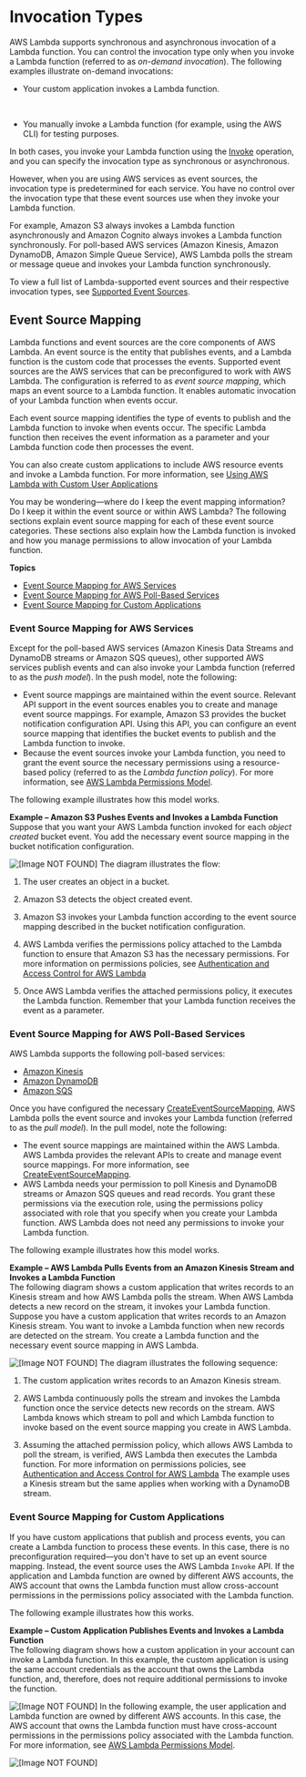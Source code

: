 # Invocation Types<a name="invocation-options"></a>

AWS Lambda supports synchronous and asynchronous invocation of a Lambda function\. You can control the invocation type only when you invoke a Lambda function \(referred to as *on\-demand invocation*\)\. The following examples illustrate on\-demand invocations:
+ Your custom application invokes a Lambda function\.

   
+ You manually invoke a Lambda function \(for example, using the AWS CLI\) for testing purposes\.

In both cases, you invoke your Lambda function using the [Invoke](API_Invoke.md) operation, and you can specify the invocation type as synchronous or asynchronous\. 

However, when you are using AWS services as event sources, the invocation type is predetermined for each service\. You have no control over the invocation type that these event sources use when they invoke your Lambda function\.

For example, Amazon S3 always invokes a Lambda function asynchronously and Amazon Cognito always invokes a Lambda function synchronously\. For poll\-based AWS services \(Amazon Kinesis, Amazon DynamoDB, Amazon Simple Queue Service\), AWS Lambda polls the stream or message queue and invokes your Lambda function synchronously\.

To view a full list of Lambda\-supported event sources and their respective invocation types, see [Supported Event Sources](invoking-lambda-function.md)\.

## Event Source Mapping<a name="intro-invocation-modes"></a>

Lambda functions and event sources are the core components of AWS Lambda\.  An event source is the entity that publishes events, and a Lambda function is the custom code that processes the events\. Supported event sources are the AWS services that can be preconfigured to work with AWS Lambda\. The configuration is referred to as *event source mapping*, which maps an event source to a Lambda function\. It enables automatic invocation of your Lambda function when events occur\. 

Each event source mapping identifies the type of events to publish and the Lambda function to invoke when events occur\. The specific Lambda function then receives the event information as a parameter and your Lambda function code then processes the event\. 

You can also create custom applications to include AWS resource events and invoke a Lambda function\. For more information, see [Using AWS Lambda with Custom User Applications](with-userapp.md)

You may be wondering—where do I keep the event mapping information? Do I keep it within the event source or within AWS Lambda? The following sections explain event source mapping for each of these event source categories\. These sections also explain how the Lambda function is invoked and how you manage permissions to allow invocation of your Lambda function\. 

**Topics**
+ [Event Source Mapping for AWS Services](#non-streaming-event-source-mapping)
+ [Event Source Mapping for AWS Poll\-Based Services](#streaming-event-source-mapping)
+ [Event Source Mapping for Custom Applications](#custom-app-event-source-mapping)

### Event Source Mapping for AWS Services<a name="non-streaming-event-source-mapping"></a>

Except for the poll\-based AWS services \(Amazon Kinesis Data Streams and DynamoDB streams or Amazon SQS queues\), other supported AWS services publish events and can also invoke your Lambda function \(referred to as the *push model*\)\. In the push model, note the following:
+ Event source mappings are maintained within the event source\. Relevant API support in the event sources enables you to create and manage event source mappings\. For example, Amazon S3 provides the bucket notification configuration API\. Using this API, you can configure an event source mapping that identifies the bucket events to publish and the Lambda function to invoke\.
+ Because the event sources invoke your Lambda function, you need to grant the event source the necessary permissions using a resource\-based policy \(referred to as the *Lambda function policy*\)\. For more information, see [AWS Lambda Permissions Model](intro-permission-model.md)\.

The following example illustrates how this model works\.

**Example – Amazon S3 Pushes Events and Invokes a Lambda Function**  
Suppose that you want your AWS Lambda function invoked for each *object created* bucket event\. You add the necessary event source mapping in the bucket notification configuration\.   

![\[Image NOT FOUND\]](http://docs.aws.amazon.com/lambda/latest/dg/images/push-s3-example-10.png)
The diagram illustrates the flow:   

1. The user creates an object in a bucket\.

1. Amazon S3 detects the object created event\.

1. Amazon S3 invokes your Lambda function according to the event source mapping described in the bucket notification configuration\. 

1. AWS Lambda verifies the permissions policy attached to the Lambda function to ensure that Amazon S3 has the necessary permissions\. For more information on permissions policies, see [Authentication and Access Control for AWS Lambda](lambda-auth-and-access-control.md)

1. Once AWS Lambda verifies the attached permissions policy, it executes the Lambda function\. Remember that your Lambda function receives the event as a parameter\.

### Event Source Mapping for AWS Poll\-Based Services<a name="streaming-event-source-mapping"></a>

AWS Lambda supports the following poll\-based services:
+ [Amazon Kinesis](http://docs.aws.amazon.com/kinesis/latest/dev/)
+ [Amazon DynamoDB](http://docs.aws.amazon.com/amazondynamodb/latest/developerguide/)
+ [Amazon SQS](http://docs.aws.amazon.com/AWSSimpleQueueService/latest/SQSDeveloperGuide/)

Once you have configured the necessary [CreateEventSourceMapping](API_CreateEventSourceMapping.md), AWS Lambda polls the event source and invokes your Lambda function \(referred to as the *pull model*\)\. In the pull model, note the following:
+ The event source mappings are maintained within the AWS Lambda\. AWS Lambda provides the relevant APIs to create and manage event source mappings\. For more information, see [CreateEventSourceMapping](API_CreateEventSourceMapping.md)\. 
+ AWS Lambda needs your permission to poll Kinesis and DynamoDB streams or Amazon SQS queues and read records\. You grant these permissions via the execution role, using the permissions policy associated with role that you specify when you create your Lambda function\. AWS Lambda does not need any permissions to invoke your Lambda function\. 

The following example illustrates how this model works\.

**Example – AWS Lambda Pulls Events from an Amazon Kinesis Stream and Invokes a Lambda Function**  
The following diagram shows a custom application that writes records to an Kinesis stream and how AWS Lambda polls the stream\. When AWS Lambda detects a new record on the stream, it invokes your Lambda function\.  
Suppose you have a custom application that writes records to an Amazon Kinesis stream\. You want to invoke a Lambda function when new records are detected on the stream\. You create a Lambda function and the necessary event source mapping in AWS Lambda\.   

![\[Image NOT FOUND\]](http://docs.aws.amazon.com/lambda/latest/dg/images/kinesis-pull-10.png)
The diagram illustrates the following sequence:  

1. The custom application writes records to an Amazon Kinesis stream\.

1. AWS Lambda continuously polls the stream and invokes the Lambda function once the service detects new records on the stream\. AWS Lambda knows which stream to poll and which Lambda function to invoke based on the event source mapping you create in AWS Lambda\. 

1. Assuming the attached permission policy, which allows AWS Lambda to poll the stream, is verified, AWS Lambda then executes the Lambda function\. For more information on permissions policies, see [Authentication and Access Control for AWS Lambda](lambda-auth-and-access-control.md)
The example uses a Kinesis stream but the same applies when working with a DynamoDB stream\.

### Event Source Mapping for Custom Applications<a name="custom-app-event-source-mapping"></a>

If you have custom applications that publish and process events, you can create a Lambda function to process these events\. In this case, there is no preconfiguration required—you don't have to set up an event source mapping\. Instead, the event source uses the AWS Lambda `Invoke` API\. If the application and Lambda function are owned by different AWS accounts, the AWS account that owns the Lambda function must allow cross\-account permissions in the permissions policy associated with the Lambda function\.

The following example illustrates how this works\.

**Example – Custom Application Publishes Events and Invokes a Lambda Function**  
The following diagram shows how a custom application in your account can invoke a Lambda function\. In this example, the custom application is using the same account credentials as the account that owns the Lambda function, and, therefore, does not require additional permissions to invoke the function\.  

![\[Image NOT FOUND\]](http://docs.aws.amazon.com/lambda/latest/dg/images/push-user-app-example-10.png)
In the following example, the user application and Lambda function are owned by different AWS accounts\. In this case, the AWS account that owns the Lambda function must have cross\-account permissions in the permissions policy associated with the Lambda function\. For more information, see [AWS Lambda Permissions Model](intro-permission-model.md)\.   

![\[Image NOT FOUND\]](http://docs.aws.amazon.com/lambda/latest/dg/images/push-user-cross-account-app-example-10.png)
